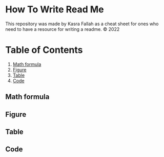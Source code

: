 # How To Write Read Me
This repository was made by Kasra Fallah as a cheat sheet for ones who need to have a resource for writing a readme.
&copy; 2022

# Table of Contents
1. [Math formula](#math-formula)
2. [Figure](#figure)
3. [Table](#table)
4. [Code](#code)


## Math formula
## Figure
## Table
## Code 
